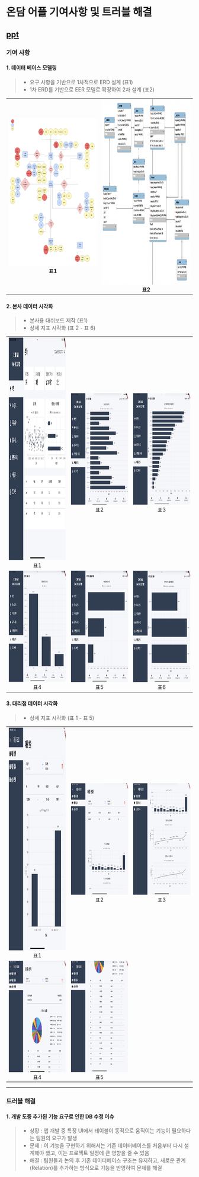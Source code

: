 # 온담 어플 기여사항 및 트러블 해결

## [ppt](https://www.canva.com/design/DAGppeL19Ek/X5NdAqmEmtaO4Xup4amGcw/view?utm_content=DAGppeL19Ek&utm_campaign=designshare&utm_medium=link2&utm_source=uniquelinks&utlId=h9dd7a23317)

### 기여 사항

#### 1. 데이터 베이스 모델링
> - 요구 사항을 기반으로 1차적으로 ERD 설계  (표1)
> - 1차 ERD를 기반으로 EER 모델로 확장하여 2차 설계 (표2)

<table>
  <tr>
    <td align="center">
      <img src="https://github.com/runpon/Portfolio/blob/data/ondam%20image/ondam_erd.png?raw=true" width="400px" height="400px"/><br/>
      <strong>표1</strong>
    </td>
    <td align="center">
      <img src="https://github.com/runpon/Portfolio/blob/data/ondam%20image/ondam_eer.png?raw=true" width="400px" height="500px"/><br/>
      <strong>표2</strong>
    </td>
  </tr>
</table>

#### 2. 본사 데이터 시각화
> - 본사용 대쉬보드 제작 (표1)
> - 상세 지표 시각화 (표 2 - 표 6) </br>
<table>
  <tr>
    <td align="center">
      <img src="https://github.com/runpon/Portfolio/blob/data/ondam%20image/ondam_hq_main.png?raw=true" width="400px" height="600px"/><br/>
      <span>표1</span>
    </td>
    <td align="center">
      <img src="https://github.com/runpon/Portfolio/blob/data/ondam%20image/ondam_hq_graph1.png?raw=true" width="400px" height="300px"/><br/>
      <span>표2</span>
    </td>
    <td align="center">
      <img src="https://github.com/runpon/Portfolio/blob/data/ondam%20image/ondam_hq_graph2.png?raw=true" width="400px" height="300px"/><br/>
      <span>표3</span>
    </td>
    </tr>
  <tr>
    <td align="center">
      <img src="https://github.com/runpon/Portfolio/blob/data/ondam%20image/ondam_hq_graph3.png?raw=true" width="400px" height="300px"/><br/>
      <span>표4</span>
    </td>
    <td align="center">
      <img src="https://github.com/runpon/Portfolio/blob/data/ondam%20image/ondam_hq_graph4.png?raw=true" width="400px" height="300px"/><br/>
      <span>표5</span>
    </td>
    <td align="center">
      <img src="https://github.com/runpon/Portfolio/blob/data/ondam%20image/ondam_hq_graph5.png?raw=true" width="400px" height="300px"/><br/>
      <span>표6</span>
    </td>
  </tr>
</table>

#### 3. 대리점 데이터 시각화
> - 상세 지표 시각화 (표 1 - 표 5) </br>
<table>
  <tr>
    <td align="center">
      <img src="https://github.com/runpon/Portfolio/blob/data/ondam%20image/ondam_store_status.png?raw=true" width="400px" height="600px"/><br/>
      <span>표1</span>
    </td>
    <td align="center">
      <img src="https://github.com/runpon/Portfolio/blob/data/ondam%20image/ondam_store_detail1.png?raw=true" width="400px" height="300px"/><br/>
      <span>표2</span>
    </td>
    <td align="center">
      <img src="https://github.com/runpon/Portfolio/blob/data/ondam%20image/ondam_store_detail2.png?raw=true" width="400px" height="300px"/><br/>
      <span>표3</span>
    </td>
    </tr>
  <tr>
    <td align="center">
      <img src="https://github.com/runpon/Portfolio/blob/data/ondam%20image/ondam_store_analysis1.png?raw=true" width="400px" height="300px"/><br/>
      <span>표4</span>
    </td>
    <td align="center">
      <img src="https://github.com/runpon/Portfolio/blob/data/ondam%20image/ondam_store_analysis2.png?raw=true" width="400px" height="300px"/><br/>
      <span>표5</span>
    </td>
  </tr>
</table>

---

###  트러블 해결

#### 1. 개발 도중 추가된 기능 요구로 인한 DB 수정 이슈
> - 상황 : 앱 개발 중 특정 UI에서 테이블이 동적으로 움직이는 기능이 필요하다는 팀원의 요구가 발생
> - 문제 : 이 기능을 구현하기 위해서는 기존 데이터베이스를 처음부터 다시 설계해야 했고, 이는 프로젝트 일정에 큰 영향을 줄 수 있음
> - 해결 : 팀원들과 논의 후 기존 데이터베이스 구조는 유지하고, 새로운 관계(Relation)를 추가하는 방식으로 기능을 반영하여 문제를 해결
